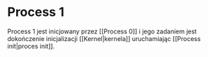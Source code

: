 
# Process 1
Process 1 jest inicjowany przez [[Process 0]] i jego zadaniem jest dokończenie inicjalizacji [[Kernel|kernela]] uruchamiając [[Process init|proces init]].
